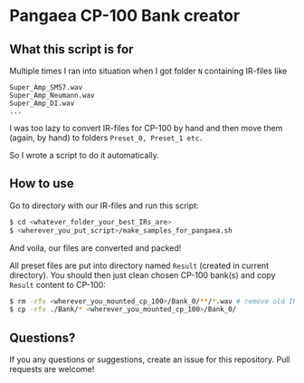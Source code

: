 # Pangaea CP-100 Bank creator

## What this script is for
Multiple times I ran into situation when I got folder `N` containing IR-files like

    Super_Amp_SM57.wav
    Super_Amp_Neumann.wav
    Super_Amp_DI.wav
    ...

I was too lazy to convert IR-files for CP-100 by hand and then move them (again, by hand) to folders `Preset_0, Preset_1 etc.`

So I wrote a script to do it automatically.

## How to use
Go to directory with our IR-files and run this script:

```bash
$ cd <whatever_folder_your_best_IRs_are>
$ <wherever_you_put_script>/make_samples_for_pangaea.sh
```

And voila, our files are converted and packed!

All preset files are put into directory named `Result` (created in current directory). You should then just clean chosen CP-100 bank(s) and copy `Result` content to CP-100:

```bash
$ rm -rfv <wherever_you_mounted_cp_100>/Bank_0/**/*.wav # remove old IR-files
$ cp -rfv ./Bank/* <wherever_you_mounted_cp_100>/Bank_0/
```

## Questions?
If you any questions or suggestions, create an issue for this repository. Pull requests are welcome!

